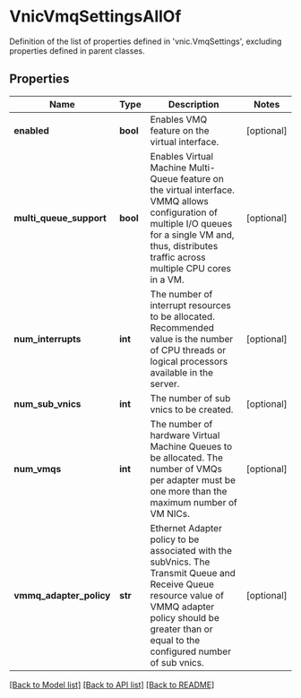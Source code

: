 # VnicVmqSettingsAllOf

Definition of the list of properties defined in 'vnic.VmqSettings', excluding properties defined in parent classes.
## Properties
Name | Type | Description | Notes
------------ | ------------- | ------------- | -------------
**enabled** | **bool** | Enables VMQ feature on the virtual interface. | [optional] 
**multi_queue_support** | **bool** | Enables Virtual Machine Multi-Queue feature on the virtual interface. VMMQ allows configuration of multiple I/O queues for a single VM and, thus, distributes traffic across multiple CPU cores in a VM. | [optional] 
**num_interrupts** | **int** | The number of interrupt resources to be allocated. Recommended value is the number of CPU threads or logical processors available in the server. | [optional] 
**num_sub_vnics** | **int** | The number of sub vnics to be created. | [optional] 
**num_vmqs** | **int** | The number of hardware Virtual Machine Queues to be allocated. The number of VMQs per adapter must be one more than the maximum number of VM NICs. | [optional] 
**vmmq_adapter_policy** | **str** | Ethernet Adapter policy to be associated with the subVnics. The Transmit Queue and Receive Queue resource value of VMMQ adapter policy should be greater than or equal to the configured number of sub vnics. | [optional] 

[[Back to Model list]](../README.md#documentation-for-models) [[Back to API list]](../README.md#documentation-for-api-endpoints) [[Back to README]](../README.md)


